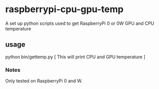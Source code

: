 # raspberrypi-cpu-gpu-temp
A set up python scripts used to get RaspberryPi 0 or 0W GPU and CPU temperature

## usage
python bin/gettemp.py [ This will print CPU and GPU temperature ]

### Notes
Only tested on RaspberryPi 0 and W.
